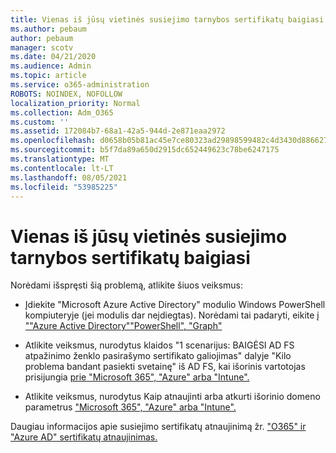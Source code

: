 ```yaml
---
title: Vienas iš jūsų vietinės susiejimo tarnybos sertifikatų baigiasi
ms.author: pebaum
author: pebaum
manager: scotv
ms.date: 04/21/2020
ms.audience: Admin
ms.topic: article
ms.service: o365-administration
ROBOTS: NOINDEX, NOFOLLOW
localization_priority: Normal
ms.collection: Adm_O365
ms.custom: ''
ms.assetid: 172084b7-68a1-42a5-944d-2e871eaa2972
ms.openlocfilehash: d0658b05b81ac45e7ce80323ad29898599482c4d3430d886627af6e9f8d136f6
ms.sourcegitcommit: b5f7da89a650d2915dc652449623c78be6247175
ms.translationtype: MT
ms.contentlocale: lt-LT
ms.lasthandoff: 08/05/2021
ms.locfileid: "53985225"
---
```

# <a name="one-of-your-on-premises-federation-service-certificates-is-expiring"></a>Vienas iš jūsų vietinės susiejimo tarnybos sertifikatų baigiasi

Norėdami išspręsti šią problemą, atlikite šiuos veiksmus:
  
- Įdiekite "Microsoft Azure Active Directory" modulio Windows PowerShell kompiuteryje (jei modulis dar neįdiegtas). Norėdami tai padaryti, eikite [į ""Azure Active Directory""PowerShell", "Graph"](https://docs.microsoft.com/powershell/azure/active-directory/install-adv2?view=azureadps-2.0)
    
- Atlikite veiksmus, nurodytus klaidos "1 scenarijus: BAIGĖSI AD FS atpažinimo ženklo pasirašymo sertifikato galiojimas" dalyje "Kilo problema bandant pasiekti svetainę" iš AD FS, kai išorinis vartotojas prisijungia [prie "Microsoft 365", "Azure" arba "Intune".](https://support.microsoft.com/help/2713898/there-was-a-problem-accessing-the-site-error-from-ad-fs-when-a-federat)
    
- Atlikite veiksmus, nurodytus Kaip atnaujinti arba atkurti išorinio domeno parametrus ["Microsoft 365", "Azure" arba "Intune".](https://support.microsoft.com/help/2647048/how-to-update-or-repair-the-settings-of-a-federated-domain-in-office-3)
    
Daugiau informacijos apie susiejimo sertifikatų atnaujinimą žr. ["O365" ir "Azure AD" sertifikatų atnaujinimas.](https://docs.microsoft.com/azure/active-directory/connect/active-directory-aadconnect-o365-certs)
  

